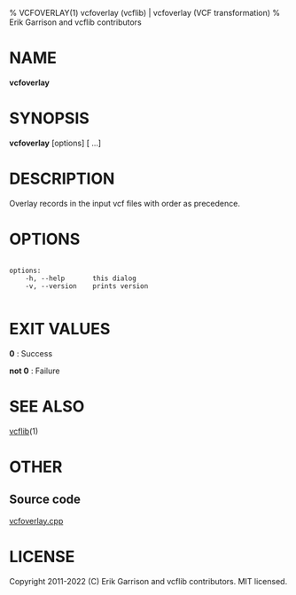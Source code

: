 % VCFOVERLAY(1) vcfoverlay (vcflib) | vcfoverlay (VCF transformation)
% Erik Garrison and vcflib contributors

# NAME

**vcfoverlay**

# SYNOPSIS

**vcfoverlay** [options] [<vcf file> ...]

# DESCRIPTION

Overlay records in the input vcf files with order as precedence.



# OPTIONS

```

options:
    -h, --help       this dialog
    -v, --version    prints version


```





# EXIT VALUES

**0**
: Success

**not 0**
: Failure

# SEE ALSO



[vcflib](./vcflib.md)(1)



# OTHER

## Source code

[vcfoverlay.cpp](https://github.com/vcflib/vcflib/blob/master/src/vcfoverlay.cpp)

# LICENSE

Copyright 2011-2022 (C) Erik Garrison and vcflib contributors. MIT licensed.

<!--
  Created with ./scripts/bin2md.rb scripts/bin2md-template.erb
-->

